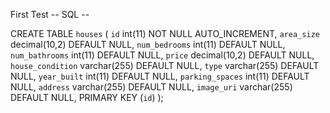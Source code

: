 First Test
-- SQL --

CREATE TABLE `houses` (
  `id` int(11) NOT NULL AUTO_INCREMENT,
  `area_size` decimal(10,2) DEFAULT NULL,
  `num_bedrooms` int(11) DEFAULT NULL,
  `num_bathrooms` int(11) DEFAULT NULL,
  `price` decimal(10,2) DEFAULT NULL,
  `house_condition` varchar(255) DEFAULT NULL,
  `type` varchar(255) DEFAULT NULL,
  `year_built` int(11) DEFAULT NULL,
  `parking_spaces` int(11) DEFAULT NULL,
  `address` varchar(255) DEFAULT NULL,
  `image_uri` varchar(255) DEFAULT NULL,
  PRIMARY KEY (`id`)
);
